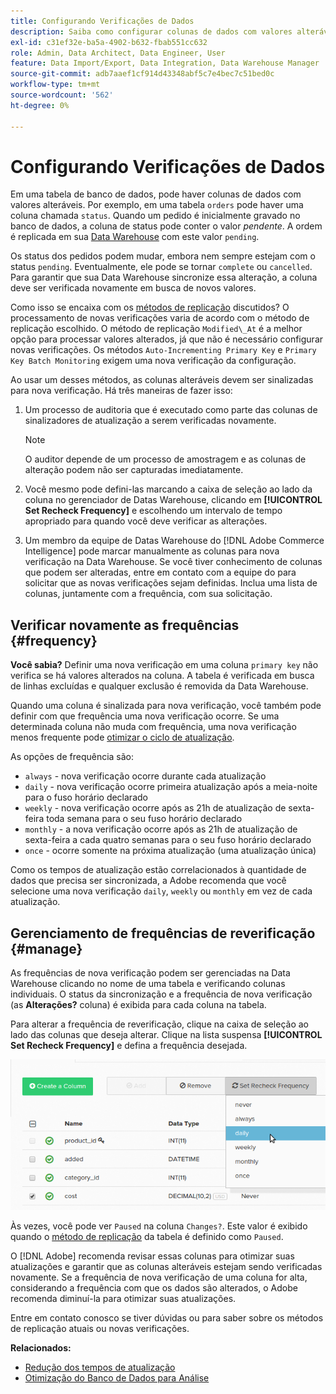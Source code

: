 ```yaml
---
title: Configurando Verificações de Dados
description: Saiba como configurar colunas de dados com valores alteráveis.
exl-id: c31ef32e-ba5a-4902-b632-fbab551cc632
role: Admin, Data Architect, Data Engineer, User
feature: Data Import/Export, Data Integration, Data Warehouse Manager
source-git-commit: adb7aaef1cf914d43348abf5c7e4bec7c51bed0c
workflow-type: tm+mt
source-wordcount: '562'
ht-degree: 0%

---
```


# Configurando Verificações de Dados

Em uma tabela de banco de dados, pode haver colunas de dados com valores alteráveis. Por exemplo, em uma tabela `orders` pode haver uma coluna chamada `status`. Quando um pedido é inicialmente gravado no banco de dados, a coluna de status pode conter o valor _pendente_. A ordem é replicada em sua [Data Warehouse](../data-warehouse-mgr/tour-dwm.md) com este valor `pending`.

Os status dos pedidos podem mudar, embora nem sempre estejam com o status `pending`. Eventualmente, ele pode se tornar `complete` ou `cancelled`. Para garantir que sua Data Warehouse sincronize essa alteração, a coluna deve ser verificada novamente em busca de novos valores.

Como isso se encaixa com os [métodos de replicação](../data-warehouse-mgr/cfg-replication-methods.md) discutidos? O processamento de novas verificações varia de acordo com o método de replicação escolhido. O método de replicação `Modified\_At` é a melhor opção para processar valores alterados, já que não é necessário configurar novas verificações. Os métodos `Auto-Incrementing Primary Key` e `Primary Key Batch Monitoring` exigem uma nova verificação da configuração.

Ao usar um desses métodos, as colunas alteráveis devem ser sinalizadas para nova verificação. Há três maneiras de fazer isso:

1. Um processo de auditoria que é executado como parte das colunas de sinalizadores de atualização a serem verificadas novamente.

   >[!NOTE]
   >
   >O auditor depende de um processo de amostragem e as colunas de alteração podem não ser capturadas imediatamente.

1. Você mesmo pode defini-las marcando a caixa de seleção ao lado da coluna no gerenciador de Datas Warehouse, clicando em **[!UICONTROL Set Recheck Frequency]** e escolhendo um intervalo de tempo apropriado para quando você deve verificar as alterações.

1. Um membro da equipe de Datas Warehouse do [!DNL Adobe Commerce Intelligence] pode marcar manualmente as colunas para nova verificação na Data Warehouse. Se você tiver conhecimento de colunas que podem ser alteradas, entre em contato com a equipe do para solicitar que as novas verificações sejam definidas. Inclua uma lista de colunas, juntamente com a frequência, com sua solicitação.

## Verificar novamente as frequências {#frequency}

**Você sabia?**
Definir uma nova verificação em uma coluna `primary key` não verifica se há valores alterados na coluna. A tabela é verificada em busca de linhas excluídas e qualquer exclusão é removida da Data Warehouse.

Quando uma coluna é sinalizada para nova verificação, você também pode definir com que frequência uma nova verificação ocorre. Se uma determinada coluna não muda com frequência, uma nova verificação menos frequente pode [otimizar o ciclo de atualização](../../best-practices/reduce-update-cycle-time.md).

As opções de frequência são:

* `always` - nova verificação ocorre durante cada atualização
* `daily` - nova verificação ocorre primeira atualização após a meia-noite para o fuso horário declarado
* `weekly` - nova verificação ocorre após as 21h de atualização de sexta-feira toda semana para o seu fuso horário declarado
* `monthly` - a nova verificação ocorre após as 21h de atualização de sexta-feira a cada quatro semanas para o seu fuso horário declarado
* `once` - ocorre somente na próxima atualização (uma atualização única)

Como os tempos de atualização estão correlacionados à quantidade de dados que precisa ser sincronizada, a Adobe recomenda que você selecione uma nova verificação `daily`, `weekly` ou `monthly` em vez de cada atualização.

## Gerenciamento de frequências de reverificação {#manage}

As frequências de nova verificação podem ser gerenciadas na Data Warehouse clicando no nome de uma tabela e verificando colunas individuais. O status da sincronização e a frequência de nova verificação (as **Alterações?** coluna) é exibida para cada coluna na tabela.

Para alterar a frequência de reverificação, clique na caixa de seleção ao lado das colunas que deseja alterar. Clique na lista suspensa **[!UICONTROL Set Recheck Frequency]** e defina a frequência desejada.

![](../../assets/dwm-recheck.png)

Às vezes, você pode ver `Paused` na coluna `Changes?`. Este valor é exibido quando o [método de replicação](../../data-analyst/data-warehouse-mgr/cfg-data-rechecks.md) da tabela é definido como `Paused`.

O [!DNL Adobe] recomenda revisar essas colunas para otimizar suas atualizações e garantir que as colunas alteráveis estejam sendo verificadas novamente. Se a frequência de nova verificação de uma coluna for alta, considerando a frequência com que os dados são alterados, o Adobe recomenda diminuí-la para otimizar suas atualizações.

Entre em contato conosco se tiver dúvidas ou para saber sobre os métodos de replicação atuais ou novas verificações.

**Relacionados:**

* [Redução dos tempos de atualização](../../best-practices/reduce-update-cycle-time.md)
* [Otimização do Banco de Dados para Análise](../../best-practices/opt-db-analysis.md)
